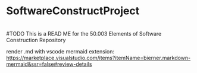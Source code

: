 # SoftwareConstructProject

<br>
#TODO
This is a READ ME for the 50.003 Elements of Software Construction Repository


render .md with vscode mermaid extension: https://marketplace.visualstudio.com/items?itemName=bierner.markdown-mermaid&ssr=false#review-details